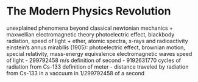 # The Modern Physics Revolution
unexplained phenomena beyond classical newtonian mechanics + maxwellian electromagnetic theory
	photoelectric effect, blackbody radiation, speed of light + ether, atomic spectra, x-rays and radioactivity
einstein’s annus mirabilis (1905): photoelectric effect, brownian motion, special relativity, mass-energy equivalence
electromagnetic waves
speed of light - 299792458 m/s
definition of second - 9192631770 cycles of radiation from Cs-133
definition of meter - distance traveled by radiation from Cs-133 in a vaccuum in 1/299792458 of a second